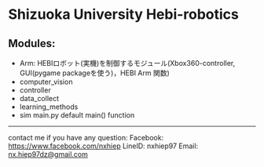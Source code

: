 # Shizuoka University Hebi-robotics
## Modules:
- Arm: HEBIロボット(実機)を制御するモジュール(Xbox360-controller, GUI(pygame packageを使う)，HEBI Arm 関数)
- computer_vision
- controller
- data_collect
- learning_methods
- sim
main.py
default main() function
---------
contact me if you have any question:
Facebook: https://www.facebook.com/nxhiep
LineID: nxhiep97
Email: nx.hiep97dz@gmail.com